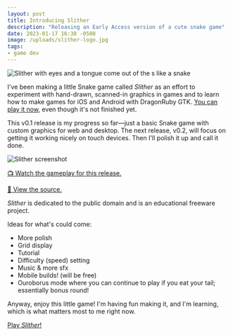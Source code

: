 ```yaml
---
layout: post
title: Introducing Slither
description: "Releasing an Early Access version of a cute snake game"
date: 2023-01-17 16:38 -0500
image: /uploads/slither-logo.jpg
tags:
- game dev
---
```


![Slither with eyes and a tongue come out of the s like a snake](/uploads/slither-logo.jpg)

I've been making a little Snake game called _Slither_ as an effort to experiment with hand-drawn, scanned-in graphics in games and to learn how to make games for iOS and Android with DragonRuby GTK. [You can play it now](https://brettchalupa.itch.io/slither), even though it's not finished yet.

This v0.1 release is my progress so far—just a basic Snake game with custom graphics for web and desktop. The next release, v0.2, will focus on getting it working nicely on touch devices. Then I'll polish it up and call it done.

![Slither screenshot](/uploads/slither-screenshot.png)

[📺 Watch the gameplay for this release.](https://www.youtube.com/watch?v=zquhAalc0BU)

[👀 View the source.](https://github.com/brettchalupa/slither)

_Slither_ is dedicated to the public domain and is an educational freeware project.

Ideas for what's could come:

- More polish
- Grid display
- Tutorial
- Difficulty (speed) setting
- Music & more sfx
- Mobile builds! (will be free)
- Ouroborus mode where you can continue to play if you eat your tail; essentially bonus round!

Anyway, enjoy this little game! I'm having fun making it, and I'm learning, which is what matters most to me right now.

[Play _Slither_!](https://brettchalupa.itch.io/slither)
